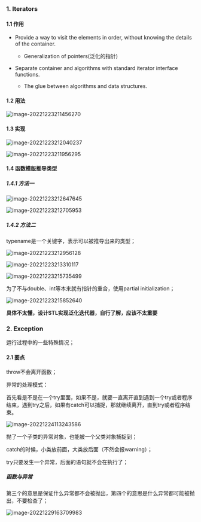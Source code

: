 ```toc
```
### 1. Iterators
#### 1.1 作用
- Provide a way to visit the elements in order, without knowing the details of the container.
  - Generalization of pointers(泛化的指针)

- Separate container and algorithms with standard 
  iterator interface functions.
  - The glue between algorithms and data structures.

#### 1.2 用法

![image-20221223211456270](../../img/test/202212232115899.png)

#### 1.3 实现

![image-20221223212040237](../../img/test/202212232120264.png)

![image-20221223211956295](../../img/test/202212232119335.png)

#### 1.4 函数模版推导类型

##### 1.4.1 方法一

![image-20221223212647645](../../img/test/202212232126680.png)

![image-20221223212705953](../../img/test/202212232127976.png)

##### 1.4.2 方法二

typename是一个关键字，表示可以被推导出来的类型；

![image-20221223212956128](../../img/test/202212232129154.png)

![image-20221223213310117](../../img/test/202212232133154.png)

 ![image-20221223215735499](../../img/test/202212232157585.png)

为了不与double、int等本来就有指针的重合，使用partial initialization；

![image-20221223215852640](../../img/test/202212232158668.png)

**具体不太懂，设计STL实现泛化迭代器，自行了解，应该不太重要**

### 2. Exception
运行过程中的一些特殊情况；
#### 2.1 要点
throw不会离开函数；

异常的处理模式：

首先看是不是在一个try里面，如果不是，就要一直离开直到遇到一个try或者程序结束，遇到try之后，如果有catch可以捕捉，那就继续离开，直到try或者程序结束。

![image-20221224113243586](../../img/test/202212241132669.png)

抛了一个子类的异常对象，也能被一个父类对象捕捉到；

catch的时候，小类放前面，大类放后面（不然会报warning）；

try只要发生一个异常，后面的语句就不会在执行了；

##### 函数与异常

第三个的意思是保证什么异常都不会被抛出，第四个的意思是什么异常都可能被抛出，不要检查了；

![image-20221229163709983](../../img/test/202212291637062.png)
